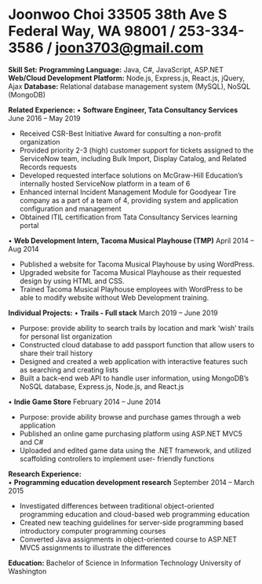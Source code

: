 # Joonwoo Choi 33505 38th Ave S Federal Way, WA 98001 / 253-334-3586 / joon3703@gmail.com
			               
**Skill Set:**
**Programming Language:** Java, C#, JavaScript, ASP.NET
**Web/Cloud Development Platform:** Node.js, Express.js, React.js, jQuery, Ajax
**Database:** Relational database management system (MySQL), NoSQL (MongoDB)

**Related Experience:**	
•	**Software Engineer, Tata Consultancy Services**					          June 2016 – May 2019
-	Received CSR-Best Initiative Award for consulting a non-profit organization
-	Provided priority 2-3 (high) customer support for tickets assigned to the ServiceNow team, including Bulk Import, 	  Display Catalog, and Related Records requests
-	Developed requested interface solutions on McGraw-Hill Education’s internally hosted ServiceNow platform in a team of 	      6
-	Enhanced internal Incident Management Module for Goodyear Tire company as a part of a team of 4, providing system and 	      application configuration and management
-	Obtained ITIL certification from Tata Consultancy Services learning portal

•	**Web Development Intern, Tacoma Musical Playhouse (TMP)**			                 April 2014 – Aug 2014
-	Published a website for Tacoma Musical Playhouse by using WordPress.
-	Upgraded website for Tacoma Musical Playhouse as their requested design by using HTML and CSS.
-	Trained Tacoma Musical Playhouse employees with WordPress to be able to modify website without Web Development training.

**Individual Projects:**
•	**Trails - Full stack**							                        March 2019 – June 2019
-	Purpose: provide ability to search trails by location and mark ‘wish’ trails for personal list organization
-	Constructed cloud database to add passport function that allow users to share their trail history
-	Designed and created a web application with interactive features such as searching and creating lists 
-	Built a back-end web API to handle user information, using MongoDB’s NoSQL database, Express.js, Node.js, and React.js

•	**Indie Game Store**							                     February 2014 – June 2014
-	Purpose: provide ability browse and purchase games through a web application
-	Published an online game purchasing platform using ASP.NET MVC5 and C#
-	Uploaded and edited game data using the .NET framework, and utilized scaffolding controllers to implement user-		friendly functions

**Research Experience:**                                              
•	**Programming education development research**			                           September 2014 – March 2015
-	Investigated differences between traditional object-oriented programming education and cloud-based web programming education
-	Created new teaching guidelines for server-side programming based introductory computer programming courses
-	Converted Java assignments in object-oriented course to ASP.NET MVC5 assignments to illustrate the differences

**Education:**
Bachelor of Science in Information Technology				                              University of Washington
